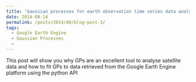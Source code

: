 ```yaml
---
title: 'Gaussian processes for earth observation time series data analysis'
date: 2014-08-14
permalink: /posts/2014/08/blog-post-3/
tags:
  - Google Earth Engine
  - Gaussian Processes
  - 
---
```


This post will show you why GPs are an excellent tool to analyse satellite data and how to fit GPs to data retrieved from the Google Earth Engine platform using the python API 

